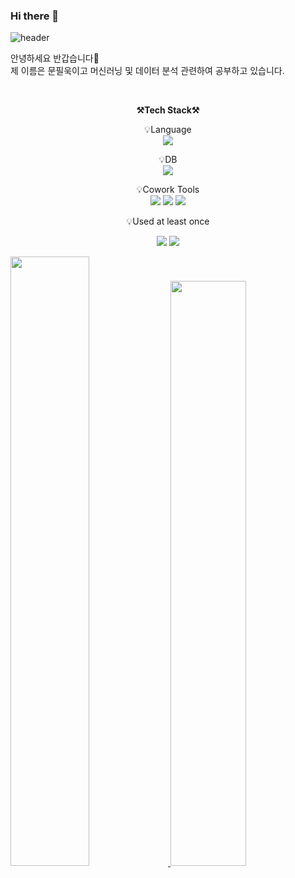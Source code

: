 ### Hi there 👋

![header](https://capsule-render.vercel.app/api?type=wave&color=gradient&height=200&section=header&text=WELCOME&fontColor=auto%20render&fontSize=70)


안녕하세요 반갑습니다👐<br>
제 이름은 문필욱이고 머신러닝 및 데이터 분석 관련하여 공부하고 있습니다.<br>
</p>

<br>

<p align="center">
    <Strong>⚒️Tech Stack⚒️</Strong><br>
</p>

<p align="center" display="inline-block">
    💡Language <br>
    <img src="https://img.shields.io/badge/Python-3776AB?style=for-the-badge&logo=Python&logoColor=white">
</p>
<p align="center" display="inline-block">
    💡DB <br>
    <img src="https://img.shields.io/badge/mysql-4479A1?style=for-the-badge&logo=mysql&logoColor=white">
</p>
<p align="center" display="inline-block">
    💡Cowork Tools <br>
    <img src="https://img.shields.io/badge/Github-000000?style=for-the-badge&logo=github&logoColor=white">
    <img src="https://img.shields.io/badge/Notion-000000?style=for-the-badge&logo=notion&logoColor=white">
    <img src="https://img.shields.io/badge/Slack-4A154B?style=for-the-badge&logo=slack&logoColor=white">
</p>

<p align="center">
    💡Used at least once
</p>
<p align="center" display="inline-block">
  <img src="https://img.shields.io/badge/C-A8B9CC?style=for-the-badge&logo=C&logoColor=white">
  <img src="https://img.shields.io/badge/Linux-FCC624?style=for-the-badge&logo=Linux&logoColor=white">
</p>





<a href="s">
  <img src="https://github-readme-stats.vercel.app/api/top-langs/?username=trevormoon&exclude_repo=dkssud8150.github.io&layout=compact&theme=tokyonight" width="50%"/>
</a>
<a href="s">
  <img src="https://github-readme-stats.vercel.app/api?username=trevormoon&theme=tokyonight&show_icons=true" width="49%" />
</a>

